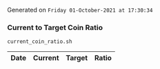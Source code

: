 Generated on `Friday 01-October-2021 at 17:30:34`

### Current to Target Coin Ratio
`current_coin_ratio.sh`

Date|Current|Target|Ratio
---|---|---|---
